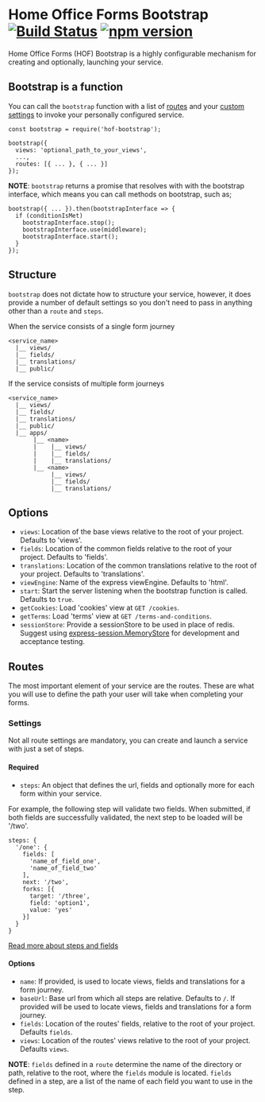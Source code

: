 # Home Office Forms Bootstrap [![Build Status](https://travis-ci.org/UKHomeOffice/hof-bootstrap.svg?branch=master)](https://travis-ci.org/UKHomeOffice/hof-bootstrap) [![npm version](https://badge.fury.io/js/hof-bootstrap.svg)](https://badge.fury.io/js/hof-bootstrap)

Home Office Forms (HOF) Bootstrap is a highly configurable mechanism for creating and optionally, launching your service.

## Bootstrap is a function

You can call the `bootstrap` function with a list of [routes](#routes) and your [custom settings](#options) to invoke your personally configured service.

```
const bootstrap = require('hof-bootstrap');

bootstrap({
  views: 'optional_path_to_your_views',
  ...,
  routes: [{ ... }, { ... }]
});
```

**NOTE**: `bootstrap` returns a promise that resolves with with the bootstrap interface, which means you can call methods on bootstrap, such as;
```
bootstrap({ ... }).then(bootstrapInterface => {
  if (conditionIsMet)
    bootstrapInterface.stop();
    bootstrapInterface.use(middleware);
    bootstrapInterface.start();
  }
});
```

## Structure
`bootstrap` does not dictate how to structure your service, however, it does provide a number of default settings so you don't need to pass in anything other than a `route` and `steps`.

When the service consists of a single form journey
```
<service_name>
  |__ views/
  |__ fields/
  |__ translations/
  |__ public/
```

If the service consists of multiple form journeys
```
<service_name>
  |__ views/
  |__ fields/
  |__ translations/
  |__ public/
  |__ apps/
       |__ <name>
       |    |__ views/
       |    |__ fields/
       |    |__ translations/
       |__ <name>
            |__ views/
            |__ fields/
            |__ translations/
```

## Options

- `views`: Location of the base views relative to the root of your project. Defaults to 'views'.
- `fields`: Location of the common fields relative to the root of your project. Defaults to 'fields'.
- `translations`: Location of the common translations relative to the root of your project. Defaults to 'translations'.
- `viewEngine`: Name of the express viewEngine. Defaults to 'html'.
- `start`: Start the server listening when the bootstrap function is called. Defaults to `true`.
- `getCookies`: Load 'cookies' view at `GET /cookies`.
- `getTerms`: Load 'terms' view at `GET /terms-and-conditions`.
- `sessionStore`: Provide a sessionStore to be used in place of redis. Suggest using [express-session.MemoryStore](https://github.com/expressjs/session/blob/master/session/memory.js) for development and acceptance testing.


## Routes

The most important element of your service are the routes. These are what you will use to define the path your user will take when completing your forms.

### Settings
Not all route settings are mandatory, you can create and launch a service with just a set of steps.

#### Required
- `steps`: An object that defines the url, fields and optionally more for each form within your service.

For example, the following step will validate two fields. When submitted, if both fields are successfully validated, the next step to be loaded will be '/two'.
```
steps: {
  '/one': {
    fields: [
      'name_of_field_one',
      'name_of_field_two'
    ],
    next: '/two',
    forks: [{
      target: '/three',
      field: 'option1',
      value: 'yes'
    }]
  }
}
```
[Read more about steps and fields](https://github.com/UKHomeOffice/hof/blob/master/documentation/index.md)

#### Options
- `name`: If provided, is used to locate views, fields and translations for a form journey.
- `baseUrl`: Base url from which all steps are relative. Defaults to `/`. If provided will be used to locate views, fields and translations for a form journey.
- `fields`: Location of the routes' fields, relative to the root of your project. Defaults `fields`.
- `views`: Location of the routes' views relative to the root of your project. Defaults `views`.

**NOTE**: `fields` defined in a `route` determine the name of the directory or path, relative to the root, where the `fields` module is located. `fields` defined in a step, are a list of the name of each field you want to use in the step.
